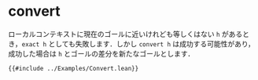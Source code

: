 # convert

ローカルコンテキストに現在のゴールに近いけれども等しくはない `h` があるとき，`exact h` としても失敗します．しかし `convert h` は成功する可能性があり，成功した場合は `h` とゴールの差分を新たなゴールとします．

```lean
{{#include ../Examples/Convert.lean}}
```